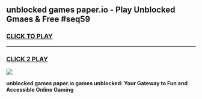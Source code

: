 
## unblocked games paper.io - Play Unblocked Gmaes & Free #seq59
<h3>
<a href="https://news.freeplayer.one?title=unblocked_games_paper.io&ref=03M">CLICK TO PLAY</a></h3>
<hr>

<h3>
<a href="https://news.freeplayer.one?title=unblocked_games_paper.io&ref=03M">CLICK 2 PLAY</a>
  
</h3>

<a href="https://news.freeplayer.one?title=unblocked_games_paper.io&ref=03M"><img src="https://clearcache.store/games.png"></a>


**unblocked games paper.io games unblocked: Your Gateway to Fun and Accessible Online Gaming**
